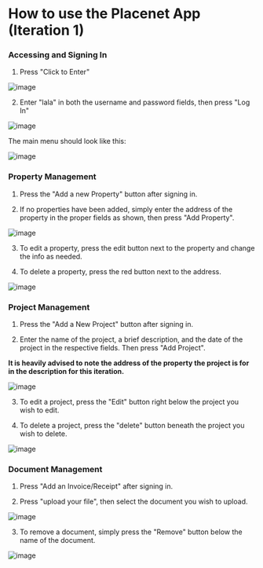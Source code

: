 # How to use the Placenet App (Iteration 1)

### Accessing and Signing In

1. Press "Click to Enter"

![image](images/home.jpeg "Architecture Diagram")

2. Enter "lala" in both the username and password fields, then press "Log In"

![image](images/sign_in.jpeg "Architecture Diagram")

The main menu should look like this:

![image](images/main_menu.jpeg "Architecture Diagram")

### Property Management

1. Press the "Add a new Property" button after signing in.

2. If no properties have been added, simply enter the address of the property in the proper fields as shown, then press "Add Property".

![image](images/add_property.jpeg "Architecture Diagram")

3. To edit a property, press the edit button next to the property and change the info as needed.

4. To delete a property, press the red button next to the address.

![image](images/update_or_delete_property.jpeg "Architecture Diagram")

### Project Management

1. Press the "Add a New Project" button after signing in.

2. Enter the name of the project, a brief description, and the date of the project in the respective fields. Then press "Add Project". 

**It is heavily advised to note the address of the property the project is for in the description for this iteration.**

![image](images/add_project.jpeg "Architecture Diagram")

3. To edit a project, press the "Edit" button right below the project you wish to edit.

4. To delete a project, press the "delete" button beneath the project you wish to delete.

![image](images/update_or_delete_project.jpeg "Architecture Diagram")

### Document Management

1. Press "Add an Invoice/Receipt" after signing in.

2. Press "upload your file", then select the document you wish to upload.

![image](images/add_invoice_or_receipt.jpeg "Architecture Diagram")

3. To remove a document, simply press the "Remove" button below the name of the document.

![image](images/remove_invoice_or_receipt.jpeg "Architecture Diagram")
